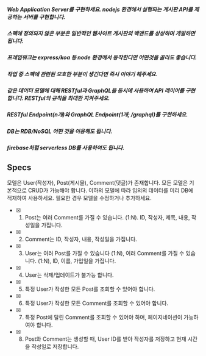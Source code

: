##### Web Application Server를 구현하세요. nodejs 환경에서 실행되는 게시판 API를 제공하는 서버를 구현합니다.
##### 스펙에 정의되지 않은 부분은 일반적인 웹사이트 게시판의 백앤드를 상상하며 개발하면 됩니다.  
##### 프레임워크는 express/koa 등 node 환경에서 동작한다면 어떤것을 골라도 좋습니다.
##### 작업 중 스펙에 관련된 모호한 부분이 생긴다면 즉시 이야기 해주세요. 
##### 같은 데이터 모델에 대해 RESTful과 GraphQL을 **동시**에 사용하여 API 레이어를 구현합니다. RESTful의 규칙을 최대한 지켜주세요.
##### RESTful Endpoint(n개)와 GraphQL Endpoint(1개; /graphql)를 구현하세요.
##### DB는 RDB/NoSQL 어떤 것을 이용해도 됩니다.
##### firebase처럼 serverless DB를 사용하여도 됩니다.

 ## Specs
 모델은 User(작성자), Post(게시물), Comment(댓글)가 존재합니다. 모든 모델은 기본적으로 CRUD가 가능해야 합니다. 이하의 모델에 따라 임의의 데이터를 미리 DB에 적재하여 사용하세요. 필요한 경우 모델을 수정하거나 추가하세요.
 - [x] 1. Post는 여러 Comment를 가질 수 있습니다. (1:N). ID, 작성자, 제목, 내용, 작성일을 가집니다.
 - [x] 2. Comment는 ID, 작성자, 내용, 작성일을 가집니다.
 - [x] 3. User는 여러 Post를 가질 수 있습니다 (1:N), 여러 Comment를 가질 수 있습니다. (1:N), ID, 이름, 가입일을 가집니다.
 - [x] 4. User는 삭제/업데이트가 불가능 합니다. 
 - [x] 5. 특정 User가 작성한 모든 Post를 조회할 수 있어야 합니다. 
 - [x] 6. 특정 User가 작성한 모든 Comment를 조회할 수 있어야 합니다.
 - [x] 7. 특정 Post에 달린 Comment를 조회할 수 있어야 하며, 페이지네이션이 가능하여야 합니다.
 - [x] 8. Post와 Comment는 생성할 때, User ID를 받아 작성자를 저장하고 현재 시간을 작성일로 저장합니다.